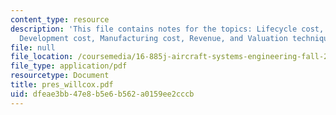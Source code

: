 ```yaml
---
content_type: resource
description: 'This file contains notes for the topics: Lifecycle cost, Operating cost,
  Development cost, Manufacturing cost, Revenue, and Valuation techniques.'
file: null
file_location: /coursemedia/16-885j-aircraft-systems-engineering-fall-2004/dfeae3bb47e8b5e6b562a0159ee2cccb_pres_willcox.pdf
file_type: application/pdf
resourcetype: Document
title: pres_willcox.pdf
uid: dfeae3bb-47e8-b5e6-b562-a0159ee2cccb
---
```


